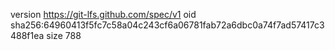version https://git-lfs.github.com/spec/v1
oid sha256:64960413f5fc7c58a04c243cf6a06781fab72a6dbc0a74f7ad57417c3488f1ea
size 788
